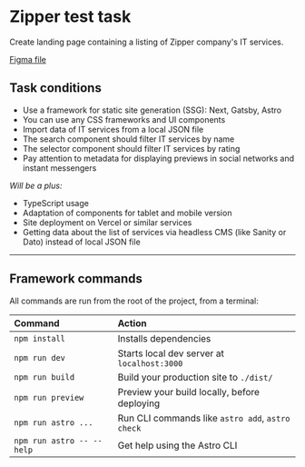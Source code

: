 # Zipper test task

Create landing page containing a listing of Zipper company's IT services.

[Figma file](https://www.figma.com/file/7aFeqp9RrKV2ddSuNmEN64/DG_Front_General_IT_Test?type=design&node-id=0%3A1&mode=design&t=aXyVFiLjqzwuYykW-1)

## Task conditions

- Use a framework for static site generation (SSG): Next, Gatsby, Astro
- You can use any CSS frameworks and UI components
- Import data of IT services from a local JSON file
- The search component should filter IT services by name
- The selector component should filter IT services by rating
- Pay attention to metadata for displaying previews in social networks and instant messengers

_Will be a plus:_

- TypeScript usage
- Adaptation of components for tablet and mobile version
- Site deployment on Vercel or similar services
- Getting data about the list of services via headless CMS (like Sanity or Dato) instead of local JSON file

---

## Framework commands

All commands are run from the root of the project, from a terminal:

| Command                   | Action                                           |
| :------------------------ | :----------------------------------------------- |
| `npm install`             | Installs dependencies                            |
| `npm run dev`             | Starts local dev server at `localhost:3000`      |
| `npm run build`           | Build your production site to `./dist/`          |
| `npm run preview`         | Preview your build locally, before deploying     |
| `npm run astro ...`       | Run CLI commands like `astro add`, `astro check` |
| `npm run astro -- --help` | Get help using the Astro CLI                     |
